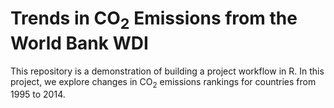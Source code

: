 # Trends in CO<sub>2</sub> Emissions from the World Bank WDI

This repository is a demonstration of building a project workflow in R.
In this project, we explore changes in CO<sub>2</sub> emissions rankings for countries from 1995 to 2014.
